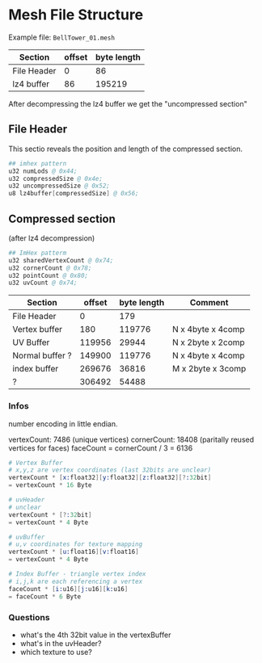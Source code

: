 # Mesh File Structure

Example file: `BellTower_01.mesh`

| Section     | offset | byte length |
| ----------- | ------ | ----------- |
| File Header | 0      | 86          |
| lz4 buffer  | 86     | 195219      |

After decompressing the lz4 buffer we get the "uncompressed section"

## File Header

This sectio reveals the position and length of the compressed section.

```s
## imhex pattern
u32 numLods @ 0x44;
u32 compressedSize @ 0x4e;
u32 uncompressedSize @ 0x52;
u8 lz4buffer[compressedSize] @ 0x56;
```

## Compressed section

(after lz4 decompression)

```s
## ImHex patterm
u32 sharedVertexCount @ 0x74;
u32 cornerCount @ 0x78;
u32 pointCount @ 0x80;
u32 uvCount @ 0x74;
```

| Section         | offset | byte length | Comment           |
| --------------- | ------ | ----------- | ----------------- |
| File Header     | 0      | 179         |
| Vertex buffer   | 180    | 119776      | N x 4byte x 4comp |
| UV Buffer       | 119956 | 29944       | N x 2byte x 2comp |
| Normal buffer ? | 149900 | 119776      | N x 4byte x 4comp |
| index buffer    | 269676 | 36816       | M x 2byte x 3comp |
| ?               | 306492 | 54488       |

### Infos

number encoding in little endian.

vertexCount: 7486 (unique vertices)
cornerCount: 18408 (paritally reused vertices for faces)
faceCount = cornerCount / 3 = 6136

```s
# Vertex Buffer
# x,y,z are vertex coordinates (last 32bits are unclear)
vertexCount * [x:float32][y:float32][z:float32][?:32bit]
= vertexCount * 16 Byte

# uvHeader
# unclear
vertexCount * [?:32bit]
= vertexCount * 4 Byte

# uvBuffer
# u,v coordinates for texture mapping
vertexCount * [u:float16][v:float16]
= vertexCount * 4 Byte

# Index Buffer - triangle vertex index
# i,j,k are each referencing a vertex
faceCount * [i:u16][j:u16][k:u16]
= faceCount * 6 Byte
```

### Questions

- what's the 4th 32bit value in the vertexBuffer
- what's in the uvHeader?
- which texture to use?
